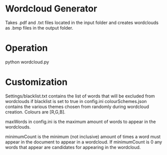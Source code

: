 Wordcloud Generator
===================

Takes .pdf and .txt files located in the input folder and creates wordclouds as .bmp files in the output folder.


Operation
=========

python wordcloud.py


Customization
=============

Settings/blacklist.txt contains the list of words that will be excluded from wordclouds if blacklist is set to 
true in config.ini
colourSchemes.json contains the various themes chosen from randomly during wordcloud creation. Colours are [R,G,B].

maxWords in config.ini is the maximum amount of words to appear in the wordclouds.

minimumCount is the minimum (not inclusive) amount of times a word must appear in the document to appear in a wordcloud.
If minimumCount is 0 any words that appear are candidates for appearing in the wordcloud.